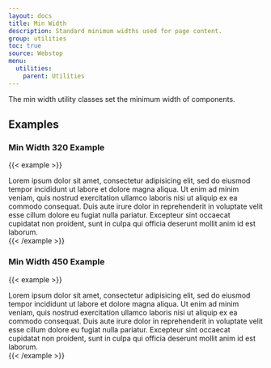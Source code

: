 ```yaml
---
layout: docs
title: Min Width
description: Standard minimum widths used for page content.
group: utilities
toc: true
source: Webstop
menu: 
  utilities:
    parent: Utilities
---
```


The min width utility classes set the minimum width of components.



## Examples


### Min Width 320 Example

{{< example >}}
<div class="card min-width-320">
  <div class="card-body">
    Lorem ipsum dolor sit amet, consectetur adipisicing elit, sed do eiusmod tempor incididunt ut labore et dolore magna aliqua. Ut enim ad minim veniam, quis nostrud exercitation ullamco laboris nisi ut aliquip ex ea commodo consequat. Duis aute irure dolor in reprehenderit in voluptate velit esse cillum dolore eu fugiat nulla pariatur. Excepteur sint occaecat cupidatat non proident, sunt in culpa qui officia deserunt mollit anim id est laborum.
  </div>
</div>
{{< /example >}}

### Min Width 450 Example

{{< example >}}
<div class="card min-width-450">
  <div class="card-body">
    Lorem ipsum dolor sit amet, consectetur adipisicing elit, sed do eiusmod tempor incididunt ut labore et dolore magna aliqua. Ut enim ad minim veniam, quis nostrud exercitation ullamco laboris nisi ut aliquip ex ea commodo consequat. Duis aute irure dolor in reprehenderit in voluptate velit esse cillum dolore eu fugiat nulla pariatur. Excepteur sint occaecat cupidatat non proident, sunt in culpa qui officia deserunt mollit anim id est laborum.
  </div>
</div>
{{< /example >}}
